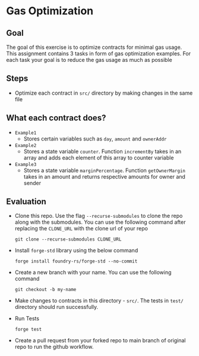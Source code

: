# Gas Optimization

## Goal

The goal of this exercise is to optimize contracts for minimal gas usage. This assignment contains 3 tasks in form of gas optimization examples. For each task your goal is to reduce the gas usage as much as possible

## Steps

- Optimize each contract in `src/` directory by making changes in the same file

## What each contract does?

- `Example1`
    - Stores certain variables such as `day`, `amount` and `ownerAddr`
- `Example2`
    - Stores a state variable `counter`. Function `incrementBy` takes in an array and adds each element of this array to counter variable
- `Example3`
    - Stores a state variable `marginPercentage`. Function `getOwnerMargin` takes in an amount and returns respective amounts for owner and sender

## Evaluation

-   Clone this repo. Use the flag `--recurse-submodules` to clone the repo along with the submodules. You can use the following command after replacing the `CLONE_URL` with the clone url of your repo

    ```
    git clone --recurse-submodules CLONE_URL
    ```

-   Install `forge-std` library using the below command
    ```
    forge install foundry-rs/forge-std --no-commit
    ```
    
-   Create a new branch with your name. You can use the following command

    ```
    git checkout -b my-name
    ```

-   Make changes to contracts in this directory - `src/`. The tests in `test/` directory should run successfully.

-   Run Tests
    ```
    forge test
    ```
-   Create a pull request from your forked repo to main branch of original repo to run the github workflow.
